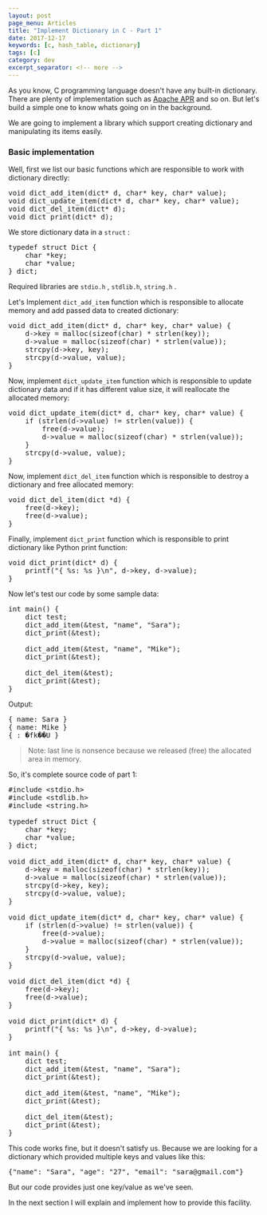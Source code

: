```yaml
---
layout: post
page_menu: Articles
title: "Implement Dictionary in C - Part 1"
date: 2017-12-17
keywords: [c, hash_table, dictionary]
tags: [c]
category: dev
excerpt_separator: <!-- more -->
---
```

As you know, C programming language doesn't have any built-in dictionary.
There are plenty of implementation such as <a href="https://apr.apache.org/" title="Apache ARP" target="_blank">Apache APR</a>
and so on. But let's build a simple one to know whats going on in the background.
<!-- more -->

We are going to implement a library which support creating dictionary and manipulating its items easily.

### Basic implementation

Well, first we list our basic functions which are responsible to work with dictionary directly:

<pre>
void dict_add_item(dict* d, char* key, char* value);
void dict_update_item(dict* d, char* key, char* value);
void dict_del_item(dict* d);
void dict_print(dict* d);
</pre>

We store dictionary data in a `struct` :

<pre>
typedef struct Dict {
    char *key;
    char *value;
} dict;
</pre>

Required libraries are `stdio.h` , `stdlib.h`, `string.h` .

Let's Implement `dict_add_item` function which is responsible to allocate memory and add passed data to  created dictionary:

<pre>
void dict_add_item(dict* d, char* key, char* value) {
    d->key = malloc(sizeof(char) * strlen(key));
    d->value = malloc(sizeof(char) * strlen(value));
    strcpy(d->key, key);
    strcpy(d->value, value);
}
</pre>

Now, implement `dict_update_item` function which is responsible to update dictionary data and if it has different value size,
it will reallocate the allocated memory:

<pre>
void dict_update_item(dict* d, char* key, char* value) {
    if (strlen(d->value) != strlen(value)) {
        free(d->value);
        d->value = malloc(sizeof(char) * strlen(value));
    }
    strcpy(d->value, value);
}
</pre>

Now, implement `dict_del_item` function which is responsible to destroy a dictionary and free allocated memory:

<pre>
void dict_del_item(dict *d) {
    free(d->key);
    free(d->value);
}
</pre>

Finally, implement `dict_print` function which is responsible to print dictionary like Python print function:

<pre>
void dict_print(dict* d) {
    printf("{ %s: %s }\n", d->key, d->value);
}
</pre>

Now let's test our code by some sample data:

<pre>
int main() {
    dict test;
    dict_add_item(&amp;test, "name", "Sara");
    dict_print(&amp;test);

    dict_add_item(&amp;test, "name", "Mike");
    dict_print(&amp;test);

    dict_del_item(&amp;test);
    dict_print(&amp;test);
}
</pre>

Output:

<pre>
{ name: Sara }
{ name: Mike }
{ : �fk��U }
</pre>

> Note: last line is nonsence because we released (free) the allocated area in memory.

So, it's complete source code of part 1:

<pre>
#include &lt;stdio.h&gt;
#include &lt;stdlib.h&gt;
#include &lt;string.h&gt;

typedef struct Dict {
    char *key;
    char *value;
} dict;

void dict_add_item(dict* d, char* key, char* value) {
    d->key = malloc(sizeof(char) * strlen(key));
    d->value = malloc(sizeof(char) * strlen(value));
    strcpy(d->key, key);
    strcpy(d->value, value);
}

void dict_update_item(dict* d, char* key, char* value) {
    if (strlen(d->value) != strlen(value)) {
        free(d->value);
        d->value = malloc(sizeof(char) * strlen(value));
    }
    strcpy(d->value, value);
}

void dict_del_item(dict *d) {
    free(d->key);
    free(d->value);
}

void dict_print(dict* d) {
    printf("{ %s: %s }\n", d->key, d->value);
}

int main() {
    dict test;
    dict_add_item(&amp;test, "name", "Sara");
    dict_print(&amp;test);

    dict_add_item(&amp;test, "name", "Mike");
    dict_print(&amp;test);

    dict_del_item(&amp;test);
    dict_print(&amp;test);
}
</pre>

This code works fine, but it doesn't satisfy us. Because we are looking for a dictionary which provided multiple keys and values
like this:

<pre>
{"name": "Sara", "age": "27", "email": "sara@gmail.com"}
</pre>

But our code provides just one key/value as we've seen.

In the next section I will explain and implement how to provide this facility.